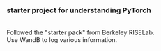 ### starter project for understanding PyTorch
<br/>
Followed the "starter pack" from Berkeley RISELab.
<br/>
Use WandB to log various information.
<br/>

